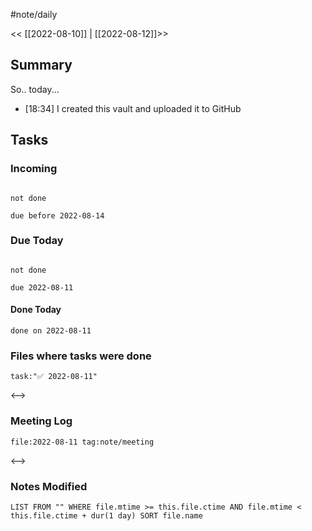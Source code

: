 #note/daily 


<< [[2022-08-10]] | [[2022-08-12]]>>


## Summary
So.. today...

- [18:34] I created this vault and uploaded it to GitHub


## Tasks
### Incoming 
```tasks

not done

due before 2022-08-14

```

### Due Today
```tasks

not done

due 2022-08-11

```

#### Done Today
 

```tasks
done on 2022-08-11
```


### Files where tasks were done
```expander
task:"✅ 2022-08-11"
```
 
 
<-->

### Meeting Log
```expander
file:2022-08-11 tag:note/meeting 
```
 
 
<-->

### Notes Modified
```dataview
LIST FROM "" WHERE file.mtime >= this.file.ctime AND file.mtime < this.file.ctime + dur(1 day) SORT file.name
```
